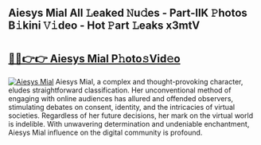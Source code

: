 ## Aiesys Mial All 𝙻eaked 𝙽u𝚍es - Part-lIK 𝙿hotos B𝚒kini 𝚅𝚒deo - Hot 𝙿art 𝙻eaks x3mtV

# <h2><a href="http://ld3wlp.urlbe.top/?page=Aiesys+Mial">🔗🔗👉👉 Aiesys Mial P𝚑oto𝚜Vid𝚎o</a></h2>

[![Aiesys Mial](https://i.imgur.com/eBuTRDB.gif)](http://ld3wlp.urlbe.top/?page=Aiesys+Mial)
Aiesys Mial, a complex and thought-provoking character, eludes straightforward classification. Her unconventional method of engaging with online audiences has allured and offended observers, stimulating debates on consent, identity, and the intricacies of virtual societies. Regardless of her future decisions, her mark on the virtual world is indelible. With unwavering determination and undeniable enchantment, Aiesys Mial influence on the digital community is profound.
